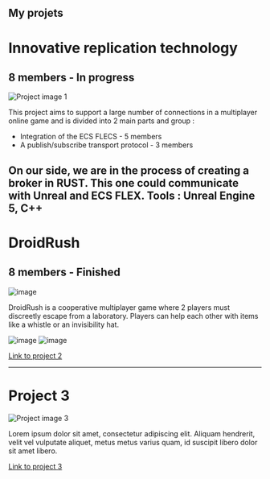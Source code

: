 ## My projets

# Innovative replication technology
## 8 members - In progress
![Project image 1](https://via.placeholder.com/150x150)

This project aims to support a large number of connections in a multiplayer online game and is divided into 2 main parts and group :
 - Integration of the ECS FLECS - 5 members
 - A publish/subscribe transport protocol - 3 members
 
 On our side, we are in the process of creating a broker in RUST. This one could communicate with Unreal and ECS FLEX.
 Tools : Unreal Engine 5, C++
---

# DroidRush
## 8 members - Finished
![image](https://user-images.githubusercontent.com/100521440/216778122-5b59acef-f394-4935-ae5e-9f12ffe68b67.png)

DroidRush is a cooperative multiplayer game where 2 players must discreetly escape from a laboratory. Players can help each other with items like a whistle or an invisibility hat.

![image](https://user-images.githubusercontent.com/100521440/216778720-13324ad6-e47a-4ebb-a094-db7c9905ac8c.png)
![image](https://user-images.githubusercontent.com/100521440/216778948-f7b34506-4f57-46b6-a13d-83eaded2d04a.png)





[Link to project 2](https://example.com)

---

# Project 3

![Project image 3](https://via.placeholder.com/150x150)

Lorem ipsum dolor sit amet, consectetur adipiscing elit. Aliquam hendrerit, velit vel vulputate aliquet, metus metus varius quam, id suscipit libero dolor sit amet libero. 

[Link to project 3](https://example.com)
